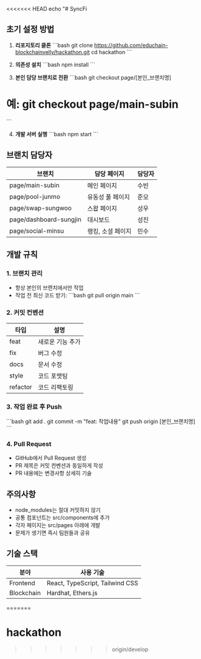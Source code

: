 <<<<<<< HEAD
echo "# SyncFi

## 초기 설정 방법

1. **리포지토리 클론**
\`\`\`bash
git clone https://github.com/educhain-blockchainvelly/hackathon.git
cd hackathon
\`\`\`

2. **의존성 설치**
\`\`\`bash
npm install
\`\`\`

3. **본인 담당 브랜치로 전환**
\`\`\`bash
git checkout page/[본인_브랜치명]
# 예: git checkout page/main-subin
\`\`\`

4. **개발 서버 실행**
\`\`\`bash
npm start
\`\`\`

## 브랜치 담당자
| 브랜치 | 담당 페이지 | 담당자 |
|--------|------------|---------|
| page/main-subin | 메인 페이지 | 수빈 |
| page/pool-junmo | 유동성 풀 페이지 | 준모 |
| page/swap-sungwoo | 스왑 페이지 | 성우 |
| page/dashboard-sungjin | 대시보드 | 성진 |
| page/social-minsu | 랭킹, 소셜 페이지 | 민수 |

## 개발 규칙

### 1. 브랜치 관리
- 항상 본인의 브랜치에서만 작업
- 작업 전 최신 코드 받기:
\`\`\`bash
git pull origin main
\`\`\`

### 2. 커밋 컨벤션
| 타입 | 설명 |
|------|------|
| feat | 새로운 기능 추가 |
| fix | 버그 수정 |
| docs | 문서 수정 |
| style | 코드 포맷팅 |
| refactor | 코드 리팩토링 |

### 3. 작업 완료 후 Push
\`\`\`bash
git add .
git commit -m \"feat: 작업내용\"
git push origin [본인_브랜치명]
\`\`\`

### 4. Pull Request
- GitHub에서 Pull Request 생성
- PR 제목은 커밋 컨벤션과 동일하게 작성
- PR 내용에는 변경사항 상세히 기술

## 주의사항
- node_modules는 절대 커밋하지 않기
- 공통 컴포넌트는 src/components에 추가
- 각자 페이지는 src/pages 아래에 개발
- 문제가 생기면 즉시 팀원들과 공유

## 기술 스택
| 분야 | 사용 기술 |
|------|-----------|
| Frontend | React, TypeScript, Tailwind CSS |
| Blockchain | Hardhat, Ethers.js |" > README.md
=======
# hackathon
>>>>>>> origin/develop
